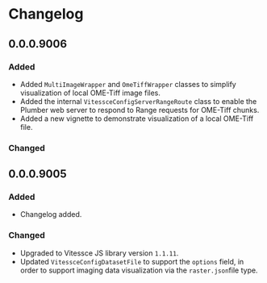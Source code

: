 # Changelog

## 0.0.0.9006

### Added

- Added `MultiImageWrapper` and `OmeTiffWrapper` classes to simplify visualization of local OME-Tiff image files.
- Added the internal `VitessceConfigServerRangeRoute` class to enable the Plumber web server to respond to Range requests for OME-Tiff chunks.
- Added a new vignette to demonstrate visualization of a local OME-Tiff file.

### Changed


## 0.0.0.9005

### Added

- Changelog added.

### Changed

- Upgraded to Vitessce JS library version `1.1.11`.
- Updated `VitessceConfigDatasetFile` to support the `options` field, in order to support imaging data visualization via the `raster.json`file type.
